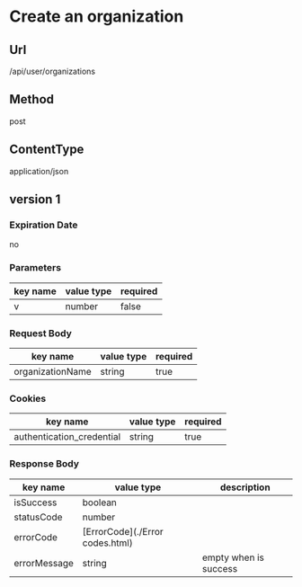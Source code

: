 # Create an organization

## Url

/api/user/organizations

## Method

post

## ContentType

application/json

## version 1

### Expiration Date

no

### Parameters

key name | value type | required
--- | --- | ---
v | number | false

### Request Body

key name | value type | required
--- | --- | ---
organizationName | string | true

### Cookies

key name | value type | required
--- | --- | ---
authentication_credential | string | true

### Response Body

key name | value type | description
--- | --- | ---
isSuccess | boolean |
statusCode | number |
errorCode | [ErrorCode](./Error codes.html) |
errorMessage | string | empty when is success